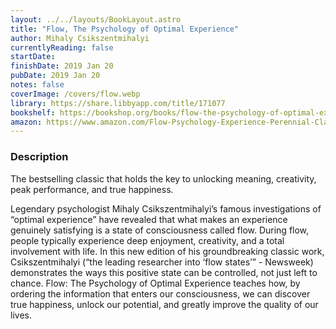 ```yaml
---
layout: ../../layouts/BookLayout.astro
title: "Flow, The Psychology of Optimal Experience"
author: Mihaly Csikszentmihalyi
currentlyReading: false
startDate: 
finishDate: 2019 Jan 20
pubDate: 2019 Jan 20
notes: false
coverImage: /covers/flow.webp
library: https://share.libbyapp.com/title/171077
bookshelf: https://bookshop.org/books/flow-the-psychology-of-optimal-experience/9780061339202
amazon: https://www.amazon.com/Flow-Psychology-Experience-Perennial-Classics/dp/0061339202
---
```


### Description
The bestselling classic that holds the key to unlocking meaning, creativity, peak performance, and true happiness.

Legendary psychologist Mihaly Csikszentmihalyi’s famous investigations of “optimal experience” have revealed that what makes an experience genuinely satisfying is a state of consciousness called flow. During flow, people typically experience deep enjoyment, creativity, and a total involvement with life. In this new edition of his groundbreaking classic work, Csikszentmihalyi (“the leading researcher into ‘flow states’” - Newsweek) demonstrates the ways this positive state can be controlled, not just left to chance. Flow: The Psychology of Optimal Experience teaches how, by ordering the information that enters our consciousness, we can discover true happiness, unlock our potential, and greatly improve the quality of our lives.

<!-- ### Notes & Highlights -->
